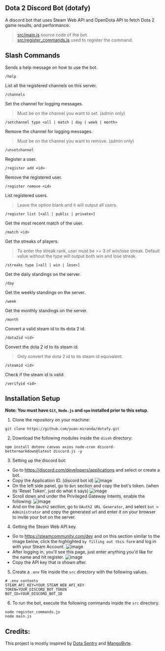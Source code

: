## Dota 2 Discord Bot (dotafy)
A discord bot that uses Steam Web API and OpenDota API to fetch Dota 2 game results, and performance.
> [src/main.js](https://github.com/yuan-miranda/dotafy/blob/main/src/main.js) source code of the bot.<br>
> [src/register_commands.js](https://github.com/yuan-miranda/dotafy/blob/main/src/register_commands.js) used to register the command.

## Slash Commands
Sends a help message on how to use the bot.
```
/help
```
List all the registered channels on this server.
```
/channels
```
Set the channel for logging messages.
> Must be on the channel you want to set. (admin only)
```
/setchannel type <all | match | day | week | month>
```
Remove the channel for logging messages.
> Must be on the channel you want to remove. (admin only)
```
/unsetchannel
```
Register a user.
```
/register add <id>
```
Remove the registered user.
```
/register remove <id>
```
List registered users.
> Leave the option blank and it will output all users.<br>
```
/register list [<all | public | private>]
```
Get the most recent match of the user.
```
/match <id>
```
Get the streaks of players.
> To enter the streak rank, user must be >= 3 of win/lose streak. Default value without the type will output both win and lose streak.<br>
```
/streaks type [<all | win | lose>]
```
Get the daily standings on the server.
```
/day
```
Get the weekly standings on the server.
```
/week
```
Get the monthly standings on the server.
```
/month
```
Convert a valid steam id to its dota 2 id.
```
/dota2id <id>
```
Convert the dota 2 id to its steam id.
> Only convert the dota 2 id to its steam id equivalent.
```
/steamid <id>
```
Check if the steam id is valid.
```
/verifyid <id>
```

## Installation Setup
**Note: You must have `Git`, `Node.js` and `npm` installed prior to this setup**.<br>
1. Clone the repository on your machine:
```
git clone https://github.com/yuan-miranda/dotafy.git
```
2. Download the following modules inside the `dissh` directory:
```
npm install dotenv canvas axios node-cron discord-bettermarkdown@latest discord.js -y
```
3. Setting up the discord bot:
  - Go to https://discord.com/developers/applications and select or create a bot.
  - Copy the Application ID. (discord bot id) ![image](https://github.com/yuan-miranda/dissh/assets/142481797/dba230d1-a107-4ea1-9340-96404ce52b09)
  - On the left side panel, go to `Bot` section and copy the bot's token. (when its 'Reset Token', just do what it says) ![image](https://github.com/yuan-miranda/dissh/assets/142481797/5ac4ace5-e070-49ba-8b8b-adf79b2db77f)
  - Scroll down and under the Privileged Gateway Intents, enable the following: ![image](https://github.com/yuan-miranda/dissh/assets/142481797/06396840-0b32-4056-a9aa-56cb44f4cc66)
  - And on the `OAuth2` section, go to `OAuth2 URL Generator`, and select `bot > Administrator` and copy the generated url and enter it on your browser to invite your bot on the server.
4. Getting the Steam Web API key.
  - Go to https://steamcommunity.com/dev and on this section similar to the image below, click the highlighted `by filling out this form` and log in with your Steam Account. ![image](https://github.com/yuan-miranda/dotafy/assets/142481797/7fe5de6e-a937-4fa0-8456-1c31ba6d2b10)
  - After logging in, you'll see this page, just enter anything you'd like for the name and hit register. ![image](https://github.com/yuan-miranda/dotafy/assets/142481797/5e626200-4639-4fed-9af2-f1a383e7de60)
  - Copy the API key that is shown after.
5. Create a `.env` file inside the `src` directory with the following values.
```
# .env contents
STEAM_API_KEY=YOUR_STEAM_WEB_API_KEY
TOKEN=YOUR_DISCORD_BOT_TOKEN
BOT_ID=YOUR_DISCORD_BOT_ID
```
6. To run the bot, execute the following commands inside the `src` directory.
```
node register_commands.js
node main.js
```

## Credits:
This project is mostly inspired by [Dota Sentry](https://dotasentry.net/) and [MangoByte](https://github.com/mdiller/MangoByte).
